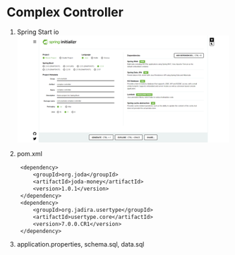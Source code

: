 # Complex Controller

1. Spring Start io
![Spring Start io](assets/images/spring.initializr.png)

2. pom.xml

		<dependency>
			<groupId>org.joda</groupId>
			<artifactId>joda-money</artifactId>
			<version>1.0.1</version>
		</dependency>
		<dependency>
			<groupId>org.jadira.usertype</groupId>
			<artifactId>usertype.core</artifactId>
			<version>7.0.0.CR1</version>
		</dependency>
		
3. application.properties, schema.sql, data.sql